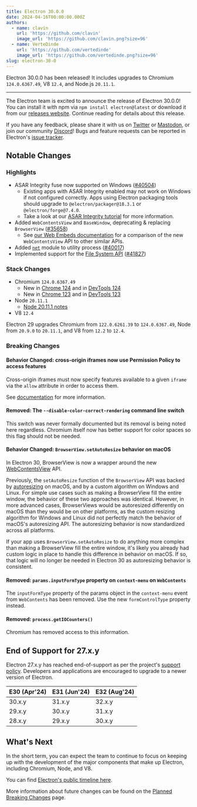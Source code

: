 ```yaml
---
title: Electron 30.0.0
date: 2024-04-16T00:00:00.000Z
authors:
  - name: clavin
    url: 'https://github.com/clavin'
    image_url: 'https://github.com/clavin.png?size=96'
  - name: VerteDinde
    url: 'https://github.com/vertedinde'
    image_url: 'https://github.com/vertedinde.png?size=96'
slug: electron-30-0
---
```


Electron 30.0.0 has been released! It includes upgrades to Chromium `124.0.6367.49`, V8 `12.4`, and Node.js `20.11.1`.

---

The Electron team is excited to announce the release of Electron 30.0.0! You can install it with npm via `npm install electron@latest` or download it from our [releases website](https://releases.electronjs.org/releases/stable). Continue reading for details about this release.

If you have any feedback, please share it with us on [Twitter](https://twitter.com/electronjs) or [Mastodon](https://social.lfx.dev/@electronjs), or join our community [Discord](https://discord.com/invite/electronjs)! Bugs and feature requests can be reported in Electron's [issue tracker](https://github.com/electron/electron/issues).

## Notable Changes

### Highlights

- ASAR Integrity fuse now supported on Windows ([#40504](https://github.com/electron/electron/pull/40504))
  - Existing apps with ASAR Integrity enabled may not work on Windows if not configured correctly. Apps using Electron packaging tools should upgrade to `@electron/packager@18.3.1` or `@electron/forge@7.4.0`.
  - Take a look at our [ASAR Integrity tutorial](https://www.electronjs.org/docs/latest/tutorial/asar-integrity) for more information.
- Added `WebContentsView` and `BaseWindow`, deprecating & replacing `BrowserView` ([#35658](https://github.com/electron/electron/pull/35658))
  - See [our Web Embeds documentation](https://www.electronjs.org/docs/latest/tutorial/web-embeds) for a comparison of the new `WebContentsView` API to other similar APIs.
- Added [`net`](https://www.electronjs.org/docs/latest/api/net) module to utility process ([#40017](https://github.com/electron/electron/pull/40017))
- Implemented support for the [File System API](https://developer.mozilla.org/en-US/docs/Web/API/File_System_API) ([#41827](https://github.com/electron/electron/commit/cf1087badd437906f280373decb923733a8523e6))

### Stack Changes

- Chromium `124.0.6367.49`
  - New in [Chrome 124](https://developer.chrome.com/blog/new-in-chrome-124/) and in [DevTools 124](https://developer.chrome.com/blog/new-in-devtools-124/)
  - New in [Chrome 123](https://developer.chrome.com/blog/new-in-chrome-123/) and in [DevTools 123](https://developer.chrome.com/blog/new-in-devtools-123/)
- Node `20.11.1`
  - [Node 20.11.1 notes](https://nodejs.org/en/blog/release/v20.11.1/)
- V8 `12.4`

Electron 29 upgrades Chromium from `122.0.6261.39` to `124.0.6367.49`, Node from `20.9.0` to `20.11.1`, and V8 from `12.2` to `12.4`.

### Breaking Changes

#### Behavior Changed: cross-origin iframes now use Permission Policy to access features

Cross-origin iframes must now specify features available to a given `iframe` via the `allow`
attribute in order to access them.

See [documentation](https://developer.mozilla.org/en-US/docs/Web/HTML/Element/iframe#allow) for
more information.

#### Removed: The `--disable-color-correct-rendering` command line switch

This switch was never formally documented but its removal is being noted here regardless. Chromium itself now has better support for color spaces so this flag should not be needed.

#### Behavior Changed: `BrowserView.setAutoResize` behavior on macOS

In Electron 30, BrowserView is now a wrapper around the new [WebContentsView](https://www.electronjs.org/docs/latest/api/web-contents-view) API.

Previously, the `setAutoResize` function of the `BrowserView` API was backed by [autoresizing](https://developer.apple.com/documentation/appkit/nsview/1483281-autoresizingmask?language=objc) on macOS, and by a custom algorithm on Windows and Linux.
For simple use cases such as making a BrowserView fill the entire window, the behavior of these two approaches was identical.
However, in more advanced cases, BrowserViews would be autoresized differently on macOS than they would be on other platforms, as the custom resizing algorithm for Windows and Linux did not perfectly match the behavior of macOS's autoresizing API.
The autoresizing behavior is now standardized across all platforms.

If your app uses `BrowserView.setAutoResize` to do anything more complex than making a BrowserView fill the entire window, it's likely you already had custom logic in place to handle this difference in behavior on macOS.
If so, that logic will no longer be needed in Electron 30 as autoresizing behavior is consistent.

#### Removed: `params.inputFormType` property on `context-menu` on `WebContents`

The `inputFormType` property of the params object in the `context-menu`
event from `WebContents` has been removed. Use the new `formControlType`
property instead.

#### Removed: `process.getIOCounters()`

Chromium has removed access to this information.

## End of Support for 27.x.y

Electron 27.x.y has reached end-of-support as per the project's [support policy](https://www.electronjs.org/docs/latest/tutorial/electron-timelines#version-support-policy). Developers and applications are encouraged to upgrade to a newer version of Electron.

| E30 (Apr'24) | E31 (Jun'24) | E32 (Aug'24) |
| ------------ | ------------ | ------------ |
| 30.x.y       | 31.x.y       | 32.x.y       |
| 29.x.y       | 30.x.y       | 31.x.y       |
| 28.x.y       | 29.x.y       | 30.x.y       |

## What's Next

In the short term, you can expect the team to continue to focus on keeping up with the development of the major components that make up Electron, including Chromium, Node, and V8.

You can find [Electron's public timeline here](https://www.electronjs.org/docs/latest/tutorial/electron-timelines).

More information about future changes can be found on the [Planned Breaking Changes](https://github.com/electron/electron/blob/main/docs/breaking-changes.md) page.
